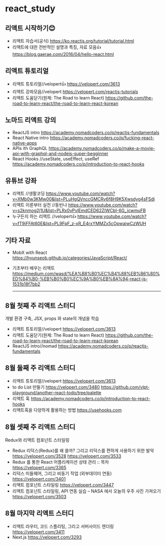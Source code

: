 # react_study

## 리액트 시작하기😊
- 리액트 자습서(공식)
  <https://ko.reactjs.org/tutorial/tutorial.html>
- 리액트에 대한 전반적인 설명과 특징, 자료 모음👍
  <https://blog.gaerae.com/2016/04/hello-react.html>
  
  

## 리액트 튜토리얼
- 리액트 튜토리얼//velopert👍
  <https://velopert.com/3613>
- 리액트 강좌모음//velopert
  <https://velopert.com/reactjs-tutorials>
- 리액트 도움닫기(원제: The Road to learn React)
  <https://github.com/the-road-to-learn-react/the-road-to-learn-react-korean>

## 노마드 리액트 강의
- ReactJS intro
  <https://academy.nomadcoders.co/p/reactjs-fundamentals>
- React Native intro
  <https://academy.nomadcoders.co/p/fucking-react-native-apps>
- APIs ith GraphQL
  <https://academy.nomadcoders.co/p/make-a-movie-api-with-graphql-and-nodejs-super-begginner>
- React Hooks //useState, useEffect, useRef
  <https://academy.nomadcoders.co/p/introduction-to-react-hooks>

## 유튜브 강좌
- 리액트 //생활코딩
  <https://www.youtube.com/watch?v=XMb0w3KMw00&list=PLuHgQVnccGMCRv6f8H9K5Xwsdyg4sFSdi>
- 리액트 이론부터 실전 //동빈나
  <https://www.youtube.com/watch?v=s2knmog2j1U&list=PLRx0vPvlEmdCED62ZIWCbI-6G_jcwmuFB>
- 누구든지 하는 리액트 //velopert👍
  <https://www.youtube.com/watch?v=fT9iFFAt60E&list=PL9FpF_z-xR_E4rxYMMZx5cOpwaiwCzWUH>

  

## 기타 자료
- MobX with React
  <https://hyunseob.github.io/categories/JavaScript/React/>
- 기초부터 배우는 리액트
  <https://medium.com/wasd/%EA%B8%B0%EC%B4%88%EB%B6%80%ED%84%B0-%EB%B0%B0%EC%9A%B0%EB%8A%94-react-js-1531b18f7bb2>
  
  
  ***
  
  
## 8월 첫째 주 리액트 스터디
개발 환경 구축, JSX, props 와 state의 개념을 학습
- 리액트 튜토리얼//velopert
  <https://velopert.com/3613>
- 리액트 도움닫기(원제: The Road to learn React)
<https://github.com/the-road-to-learn-react/the-road-to-learn-react-korean>
- ReactJS intro//nomad
<https://academy.nomadcoders.co/p/reactjs-fundamentals>
  
  
## 8월 둘째 주 리액트 스터디
- 리액트 튜토리얼//velopert
<https://velopert.com/3613>
- to do List 만들기
<https://velopert.com/3480>
<https://github.com/vlpt-playground/another-react-todo/tree/palette>
- 리액트 훅
<https://academy.nomadcoders.co/p/introduction-to-react-hooks>
- 리액트훅을 다양하게 활용하는 방법
<https://usehooks.com>
  
  
## 8월 셋째 주 리액트 스터디
Redux와 리액트 컴포넌트 스타일링
- Redux 
리덕스(Redux)를 왜 쓸까? 그리고 리덕스를 편하게 사용하기 위한 발악
<https://velopert.com/3528>
<https://velopert.com/3533>
- Redux 를 통한 React 어플리케이션 상태 관리 :: 목차
<https://velopert.com/3365>
- 리덕스 미들웨어, 그리고 비동기 작업 (외부데이터 연동)
<https://velopert.com/3401>
- 리액트 컴포넌트 스타일링
<https://velopert.com/3447>
- 리액트 컴포넌트 스타일링, API 연동 실습 – NASA 에서 오늘의 우주 사진 가져오기
<https://velopert.com/3503>
 
 
## 8월 마지막 리액트 스터디
- 리액트 라우터, 코드 스플리팅, 그리고 서버사이드 렌더링
<https://velopert.com/3411>
- Next.js
<https://velopert.com/3293>
  
  
  
  
  
